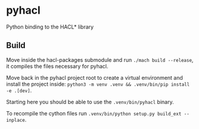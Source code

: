 # pyhacl

Python binding to the HACL* library

## Build

Move inside the hacl-packages submodule and run `./mach build --release`, it
compiles the files necessary for pyhacl.

Move back in the pyhacl project root to create a virtual environment and install
the project inside: `python3 -m venv .venv && .venv/bin/pip install -e .[dev]`.

Starting here you should be able to use the `.venv/bin/pyhacl` binary.

To recompile the cython files run `.venv/bin/python setup.py build_ext --inplace`.
